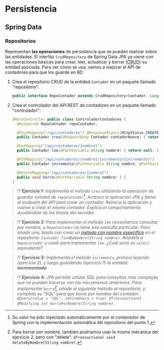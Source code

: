 # Persistencia
## Spring Data
### Repositorios

Representan **las operaciones** de persistencia que se pueden realizar sobre las entidades. El interfaz `CrudRepository` de Spring Data JPA ya viene con las operaciones básicas para crear, leer, actualizar y borrar (<abbr title="Create Read Update Delete">CRUD</abbr>) su entidad asociada. Para ver cómo se usa, vamos a mejorar el API de contadores para que los guarde en BD:

1. Crea el repositorio CRUD de la entidad `Contador` en un paquete llamado "repositorio": <a name="crud"></a>
   ```java
   public interface RepoContador extends CrudRepository<Contador, Long> {}
   ```
2. Crea el controlador del API REST de contadores en un paquete llamado "controlador":
   ```java
   @RestController public class ControladorContadores {
     @Autowired RepoContador repoContador;

     @PostMapping("/api/contadores") @ResponseStatus(HttpStatus.CREATED)
     public Contador crea(@RequestBody Contador contadorNuevo) { return null; }

     @GetMapping("/api/contadores/{nombre}")
     public Contador lee(@PathVariable String nombre) { return null; }

     @PutMapping("/api/contadores/{nombre}/incremento/{incremento}")
     public Contador incrementa(@PathVariable String nombre, @PathVariable Long incremento) { return null; }

     @DeleteMapping("/api/contadores/{nombre}")
     public void borra(@PathVariable String nombre) { }
   }
   ```

> ⁉️ **Ejercicio 1:** _Implementa el método `crea` utilizando la operación de guardar entidad de `repoContador`[^1]. Arranca la aplicación JPA y llama al endpoint del API para crear un contador. Reinicia la aplicación y vuelve a crear el mismo contador. Explica el comportamiento ayudándote de las trazas del servidor._

> ⁉️ **Ejercicio 2:** _Para implementar el método `lee` necesitamos consultar por nombre, y `RepoContador` no tiene esa consulta particular. Para añadir una, basta con crear un [método con nombre específico](https://docs.spring.io/spring-data/data-jpa/docs/current/reference/html/#jpa.query-methods.query-creation) en el repositorio: `Contador findByNombre(String nombre)`. Añádelo a `RepoContador` y úsalo para implementar `lee`. ¿Cuál sería su `select` equivalente?_

> ⁉️ **Ejercicio 3:** _Implementa el método `incrementa`, primero leyendo (ejercicio 2), y luego guardando (ejercicio 1) la entidad **incrementada**._

> ⁉️ **Ejercicio 4:** _JPA permite utilizar SQL para consultas más complejas que no puedan hacerse con los mecanismos anteriores. Para implementar `borra`[^2], añade el siguiente método al repositorio, y completa su "SQL" para que borre por nombre del contador: `@Query(value = "SQL", nativeQuery = true) @Transanctional @Modifying int borraPorNombre(String nombre)`._

[^1]: Su valor ha sido inyectado automáticamente por el contenedor de Spring con la implementación automática del repositorio del punto 1.

[^2]: Para borrar por nombre, también podríamos usar la misma mécanica del ejercicio 2, pero con "delete": `@Transactional void deleteByNombre(String nombre)`.